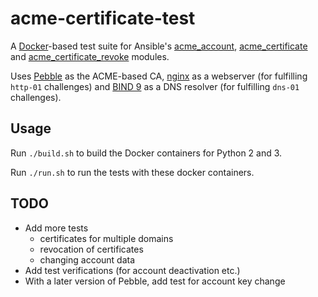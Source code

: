 # acme-certificate-test

A [Docker](https://en.wikipedia.org/wiki/Docker_(software))-based test suite for Ansible's [acme_account](https://docs.ansible.com/ansible/devel/modules/acme_account_module.html), [acme_certificate](https://docs.ansible.com/ansible/devel/modules/acme_certificate_module.html) and [acme_certificate_revoke](https://docs.ansible.com/ansible/devel/modules/acme_certificate_revoke_module.html) modules.

Uses [Pebble](https://github.com/letsencrypt/Pebble) as the ACME-based CA, [nginx](https://nginx.org/) as a webserver (for fulfilling `http-01` challenges) and [BIND 9](https://www.isc.org/downloads/bind/) as a DNS resolver (for fulfilling `dns-01` challenges).

## Usage

Run `./build.sh` to build the Docker containers for Python 2 and 3.

Run `./run.sh` to run the tests with these docker containers.

## TODO

- Add more tests
  - certificates for multiple domains
  - revocation of certificates
  - changing account data
- Add test verifications (for account deactivation etc.)
- With a later version of Pebble, add test for account key change

